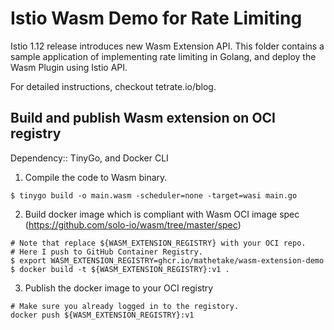 # Istio Wasm Demo for Rate Limiting

Istio 1.12 release introduces new Wasm Extension API. This folder contains a sample application of
implementing rate limiting in Golang, and deploy the Wasm Plugin using Istio API.

<!-- TODO(incfly): provide the actual link once the blog is ready. -->
For detailed instructions, checkout tetrate.io/blog.

##  Build and publish Wasm extension on OCI registry


Dependency:: TinyGo, and Docker CLI


1. Compile the code to Wasm binary.

```
$ tinygo build -o main.wasm -scheduler=none -target=wasi main.go
```

2. Build docker image which is compliant with Wasm OCI image spec (https://github.com/solo-io/wasm/tree/master/spec)

```
# Note that replace ${WASM_EXTENSION_REGISTRY} with your OCI repo.
# Here I push to GitHub Container Registry.
$ export WASM_EXTENSION_REGISTRY=ghcr.io/mathetake/wasm-extension-demo
$ docker build -t ${WASM_EXTENSION_REGISTRY}:v1 .
```

3. Publish the docker image to your OCI registry

```
# Make sure you already logged in to the registory.
docker push ${WASM_EXTENSION_REGISTRY}:v1
```

